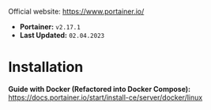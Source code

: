 Official website: https://www.portainer.io/

-   **Portainer:** `v2.17.1`
-   **Last Updated:** `02.04.2023`

# Installation

**Guide with Docker (Refactored into Docker Compose):** https://docs.portainer.io/start/install-ce/server/docker/linux
